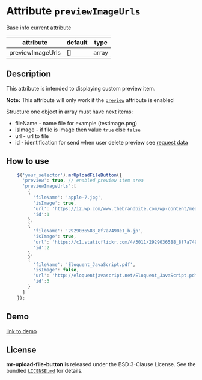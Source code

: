 
# Attribute `previewImageUrls`

Base info current attribute 

| attribute         | default                | type            |
| -----------       | --------------------   |---------------- |
| previewImageUrls  | []                     | array          |

## Description
This attribute is intended to displaying custom preview item. 

**Note:** This attribute will only work if the [`preview`](preview.md) attribute is enabled

Structure one object in array must have next items:
- fileName  - name file for example (testimage.png)
- isImage   - if file is image  then value `true` else `false`
- url       - url to file
- id        - identification for send when user delete preview see [request data](docs/attributes/ajax-options.md#request-data)

## How to use
```js
    $('your_selector').mrUploadFileButton({
      'preview': true, // enabled preview item area
      'previewImageUrls':[
        {
          'fileName': 'apple-7.jpg',
          'isImage': true,
          'url': 'https://i2.wp.com/www.thebrandbite.com/wp-content/media/2015/07/apple-7.jpg',
          'id':1
        },
        {
          'fileName': '2929036588_8f7a7490e1_b.jp',
          'isImage': true,
          'url': 'https://c1.staticflickr.com/4/3011/2929036588_8f7a7490e1_b.jpg',
          'id':2
        },
        {
          'fileName': 'Eloquent_JavaScript.pdf',
          'isImage': false,
          'url': 'http://eloquentjavascript.net/Eloquent_JavaScript.pdf',
          'id':3
        }
      ]
    });
```

## Demo
[link to demo]()

## License

**mr-upload-file-button** is released under the BSD 3-Clause License. See the bundled [`LICENSE.md`](LICENSE.md) for details.